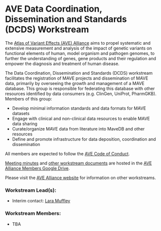 # AVE Data Coordination, Dissemination and Standards (DCDS) Workstream

The [Atlas of Variant Effects (AVE) Alliance](https://www.varianteffect.org) aims to propel systematic and extensive measurement and analysis of the impact of genetic variants on functional elements of human, model organism and pathogen genomes, to further the understanding of genes, gene products and their regulation and empower the diagnosis and treatment of human disease.

The Data Coordination, Dissemination and Standards (DCDS) workstream facilitates the registration of MAVE projects and dissemination of MAVE data, primarily by overseeing the growth and management of a MAVE database. This group is responsible for federating this database with other resources identified by data consumers (e.g. ClinGen, UniProt, PharmGKB). Members of this group:

* Develop minimal information standards and data formats for MAVE datasets
* Engage with clinical and non-clinical data resources to enable MAVE data sharing
* Curate/organize MAVE data from literature into MaveDB and other resources
* Define and promote infrastructure for data deposition, coordination and dissemination

All members are expected to follow the [AVE Code of Conduct](https://www.varianteffect.org/code-of-conduct).

[Meeting minutes](https://docs.google.com/document/d/19QYpj-2QaXtqS9hYeldTgYe0ZezOEC0e1zN_uiua28U/edit) and [other workstream documents](https://drive.google.com/drive/folders/1_1_FbCiT_lkp26N7ANY37l3m6Nm0hYAI) are hosted in the [AVE Alliance Members Google Drive](https://drive.google.com/drive/folders/0AB1IMnWMCvviUk9PVA).

Please visit the [AVE Alliance website](https://www.varianteffect.org/work-streams) for information on other workstreams.

### Workstream Lead(s): 
* Interim contact: [Lara Muffley](mailto:muffley@uw.edu?subject=AVE%20DCDS%Workstream)

### Workstream Members:
* TBA
